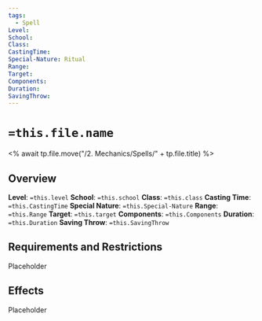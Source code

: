 ```yaml
---
tags:
  - Spell
Level: 
School: 
Class: 
CastingTime: 
Special-Nature: Ritual
Range: 
Target: 
Components: 
Duration: 
SavingThrow:
---
```

# `=this.file.name`
<% await tp.file.move("/2. Mechanics/Spells/" + tp.file.title) %>
## Overview
**Level**: `=this.level`
**School**: `=this.school`
**Class**: `=this.class`
**Casting Time**: `=this.CastingTime`
**Special Nature**: `=this.Special-Nature`
**Range**: `=this.Range`
**Target**: `=this.target`
**Components**: `=this.Components`
**Duration**: `=this.Duration`
**Saving Throw**: `=this.SavingThrow`
## Requirements and Restrictions
Placeholder
## Effects
Placeholder

